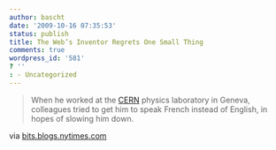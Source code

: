 ```yaml
---
author: bascht
date: '2009-10-16 07:35:53'
status: publish
title: The Web’s Inventor Regrets One Small Thing
comments: true
wordpress_id: '581'
? ''
: - Uncategorized
---
```


> When he worked at the
> [CERN](http://topics.nytimes.com/top/reference/timestopics/organizations/c/cern/index.html?inline=nyt-org "More articles about CERN.")
> physics laboratory in Geneva, colleagues tried to get him to speak
> French instead of English, in hopes of slowing him down.

via
[bits.blogs.nytimes.com](http://bits.blogs.nytimes.com/2009/10/12/the-webs-inventor-regrets-one-small-thing/?src=twt&twt=nytimesbits)




